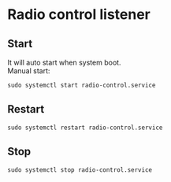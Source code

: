 # Radio control listener

## Start
It will auto start when system boot.\
Manual start:

    sudo systemctl start radio-control.service

## Restart
    sudo systemctl restart radio-control.service

## Stop
    sudo systemctl stop radio-control.service
